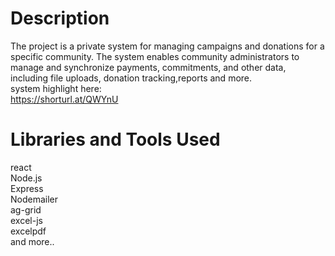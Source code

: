 # Description
The project is a private system for managing campaigns and donations for a specific community. The system enables community administrators to manage and synchronize payments, commitments, and other data, including 
file uploads, donation tracking,reports and more.\
system highlight here:\
https://shorturl.at/QWYnU

# Libraries and Tools Used

react\
Node.js\
Express\
Nodemailer\
ag-grid\
excel-js\
excelpdf\
and more..










